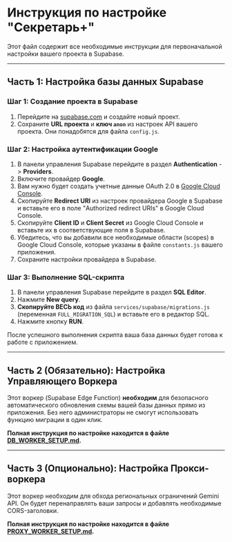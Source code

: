 # Инструкция по настройке "Секретарь+"

Этот файл содержит все необходимые инструкции для первоначальной настройки вашего проекта в Supabase.

---

## Часть 1: Настройка базы данных Supabase

### Шаг 1: Создание проекта в Supabase

1.  Перейдите на [supabase.com](https://supabase.com/) и создайте новый проект.
2.  Сохраните **URL проекта** и **ключ `anon`** из настроек API вашего проекта. Они понадобятся для файла `config.js`.

### Шаг 2: Настройка аутентификации Google

1.  В панели управления Supabase перейдите в раздел **Authentication** -> **Providers**.
2.  Включите провайдер **Google**.
3.  Вам нужно будет создать учетные данные OAuth 2.0 в [Google Cloud Console](https://console.cloud.google.com/).
4.  Скопируйте **Redirect URI** из настроек провайдера Google в Supabase и вставьте его в поле "Authorized redirect URIs" в Google Cloud Console.
5.  Скопируйте **Client ID** и **Client Secret** из Google Cloud Console и вставьте их в соответствующие поля в Supabase.
6.  Убедитесь, что вы добавили все необходимые области (scopes) в Google Cloud Console, которые указаны в файле `constants.js` вашего приложения.
7.  Сохраните настройки провайдера в Supabase.

### Шаг 3: Выполнение SQL-скрипта

1.  В панели управления Supabase перейдите в раздел **SQL Editor**.
2.  Нажмите **New query**.
3.  **Скопируйте ВЕСЬ код** из файла `services/supabase/migrations.js` (переменная `FULL_MIGRATION_SQL`) и вставьте его в редактор SQL.
4.  Нажмите кнопку **RUN**.

После успешного выполнения скрипта ваша база данных будет готова к работе с приложением.

---

## Часть 2 (Обязательно): Настройка Управляющего Воркера

Этот воркер (Supabase Edge Function) **необходим** для безопасного автоматического обновления схемы вашей базы данных прямо из приложения. Без него администраторы не смогут использовать функцию миграции в один клик.

**Полная инструкция по настройке находится в файле [DB_WORKER_SETUP.md](./DB_WORKER_SETUP.md).**

---

## Часть 3 (Опционально): Настройка Прокси-воркера

Этот воркер необходим для обхода региональных ограничений Gemini API. Он будет перенаправлять ваши запросы и добавлять необходимые CORS-заголовки.

**Полная инструкция по настройке находится в файле [PROXY_WORKER_SETUP.md](./PROXY_WORKER_SETUP.md).**
